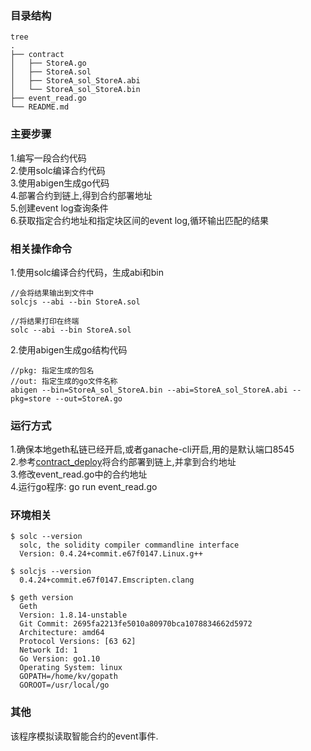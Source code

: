### 目录结构
```$xslt
tree
.
├── contract
│   ├── StoreA.go
│   ├── StoreA.sol
│   ├── StoreA_sol_StoreA.abi
│   └── StoreA_sol_StoreA.bin
├── event_read.go
└── README.md

```

### 主要步骤
1.编写一段合约代码  
2.使用solc编译合约代码  
3.使用abigen生成go代码  
4.部署合约到链上,得到合约部署地址  
5.创建event log查询条件    
6.获取指定合约地址和指定块区间的event log,循环输出匹配的结果


### 相关操作命令
1.使用solc编译合约代码，生成abi和bin
```$xslt
//会将结果输出到文件中
solcjs --abi --bin StoreA.sol

//将结果打印在终端
solc --abi --bin StoreA.sol
```

2.使用abigen生成go结构代码
```$xslt
//pkg: 指定生成的包名
//out: 指定生成的go文件名称
abigen --bin=StoreA_sol_StoreA.bin --abi=StoreA_sol_StoreA.abi --pkg=store --out=StoreA.go
```



### 运行方式
1.确保本地geth私链已经开启,或者ganache-cli开启,用的是默认端口8545  
2.参考[contract_deploy](https://github.com/KvApril/blockChainLearning/tree/master/go_contract/contract_deploy)将合约部署到链上,并拿到合约地址  
3.修改event_read.go中的合约地址  
4.运行go程序: go run event_read.go 

### 环境相关
```$xslt
$ solc --version
  solc, the solidity compiler commandline interface
  Version: 0.4.24+commit.e67f0147.Linux.g++
  
$ solcjs --version
  0.4.24+commit.e67f0147.Emscripten.clang
  
$ geth version
  Geth
  Version: 1.8.14-unstable
  Git Commit: 2695fa2213fe5010a80970bca1078834662d5972
  Architecture: amd64
  Protocol Versions: [63 62]
  Network Id: 1
  Go Version: go1.10
  Operating System: linux
  GOPATH=/home/kv/gopath
  GOROOT=/usr/local/go

```

### 其他
该程序模拟读取智能合约的event事件.